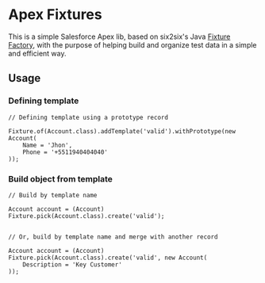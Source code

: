 # Apex Fixtures

This is a simple Salesforce Apex lib, based on six2six's Java [Fixture Factory](https://github.com/six2six/fixture-factory), with the purpose of helping build and organize test data in a simple and efficient way.

## Usage

### Defining template

```apex
// Defining template using a prototype record

Fixture.of(Account.class).addTemplate('valid').withPrototype(new Account(
    Name = 'Jhon',
    Phone = '+5511940404040'
));
```

### Build object from template

```apex
// Build by template name

Account account = (Account) Fixture.pick(Account.class).create('valid');


// Or, build by template name and merge with another record

Account account = (Account) Fixture.pick(Account.class).create('valid', new Account(
    Description = 'Key Customer'
));
```